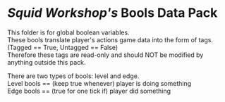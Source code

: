 # _Squid Workshop's_ Bools Data Pack

This folder is for global boolean variables. \
These bools translate player's actions game data into the form of tags. \
(Tagged == True, Untagged == False) \
Therefore these tags are read-only and should NOT be modified by anything outside this pack.

There are two types of bools: level and edge. \
Level bools == (keep true whenever) player is doing something\
Edge bools == (true for one tick if) player did something
